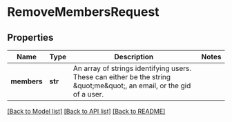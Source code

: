 # RemoveMembersRequest

## Properties
Name | Type | Description | Notes
------------ | ------------- | ------------- | -------------
**members** | **str** | An array of strings identifying users. These can either be the string \&quot;me\&quot;, an email, or the gid of a user. | 

[[Back to Model list]](../README.md#documentation-for-models) [[Back to API list]](../README.md#documentation-for-api-endpoints) [[Back to README]](../README.md)

